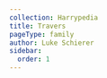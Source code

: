 ```yaml
---
collection: Harrypedia
title: Travers
pageType: family
author: Luke Schierer
sidebar:
  order: 1
---
```

